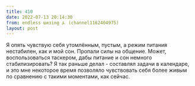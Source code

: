 ```yaml
---
title: 410
date: 2022-07-13 20:14:30
from: endless шизing ⍼ (channel1162404975)
layout: post
---
```


Я опять чувствую себя утомлённым, пустым, а режим питания нестабилен, как и мой сон. Пропали силы на общение. Может, воспользоваться таскером, дабы питание и сон немного стабилизировать? Я так раньше делал - составлял задачи в календаре, и это мне некоторое время позволяло чувствовать себя более живым по сравнению с такими моментами, как сейчас.
